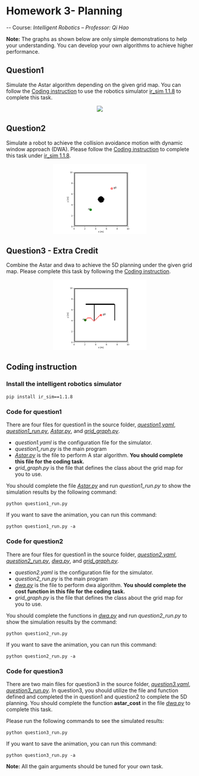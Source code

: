 # Homework 3- Planning

-- Course: *Intelligent Robotics – Professor: Qi Hao*

**Note:** The graphs as shown below are only simple demonstrations to help your understanding. You can develop your own algorithms to achieve higher performance.

## Question1 

Simulate the Astar algorithm depending on the given grid map. You can follow the [Coding instruction](#jump) to use the robotics simulator [ir_sim 1.1.8](https://github.com/hanruihua/ir_sim) to complete this task. 

<div align=center> <img src=animation/astar.gif width=50%/> </div>

## Question2 

Simulate a robot to achieve the collision avoidance motion with dynamic window approach (DWA). Please follow the [Coding instruction](#jump) to complete this task under [ir_sim 1.1.8](https://github.com/hanruihua/ir_sim). 

<div align=center> <img src=animation/dwa.gif width=50%/> </div>

## Question3 - Extra Credit

Combine the Astar and dwa to achieve the 5D planning under the given grid map. Please complete this task by following the [Coding instruction](#jump). 

<div align=center> <img src=animation/astar_dwa.gif width=50%/> </div>

## <span id="jump">Coding instruction</span>

### Install the intelligent robotics simulator

```
pip install ir_sim==1.1.8
```

### Code for question1

There are four files for question1 in the source folder, *[question1.yaml](source/question1.yaml)*, *[question1_run.py](source/question1_run.py)*, *[Astar.py](source/Astar.py)*, and *[grid_graph.py](source/grid_graph.py)*.

- *question1.yaml* is the configuration file for the simulator.
- *question1_run.py* is the main program
- *[Astar.py](source/Astar.py)* is the file to perform A star algorithm. **You should complete this file for the coding task.**
- *grid_graph.py* is the file that defines the class about the grid map for you to use. 

You should complete the file *[Astar.py](source/Astar.py)* and run *question1_run.py* to show the simulation results by the following command:

```
python question1_run.py
```

If you want to save the animation, you can run this command:

```
python question1_run.py -a
```

### Code for question2

There are four files for question1 in the source folder, *[question2.yaml](source/question2.yaml)*, *[question2_run.py](source/question2_run.py)*, *[dwa.py](source/dwa.py)*, and *[grid_graph.py](source/grid_graph.py)*.

- *question2.yaml* is the configuration file for the simulator.
- *question2_run.py* is the main program
- *[dwa.py](source/dwa.py)* is the file to perform dwa algorithm. **You should complete the cost function in this file for the coding task.**
- *grid_graph.py* is the file that defines the class about the grid map for you to use. 

You should complete the functions in *[dwa.py](source/dwa.py)* and run *question2_run.py* to show the simulation results by the command:

```
python question2_run.py
```

If you want to save the animation, you can run this command:

```
python question2_run.py -a
```

### Code for question3

There are two main files for question3 in the source folder, *[question3.yaml](source/question3.yaml)*, *[question3_run.py](source/question3_run.py)*. In question3, you should utilize the file and function defined and completed the in question1 and question2 to complete the 5D planning. You should complete the function **astar_cost** in the file *[dwa.py](source/dwa.py)* to complete this task.

Please run the following commands to see the simulated results:

```
python question3_run.py
```

If you want to save the animation, you can run this command:

```
python question3_run.py -a
```

**Note:** All the gain arguments should be tuned for your own task.






